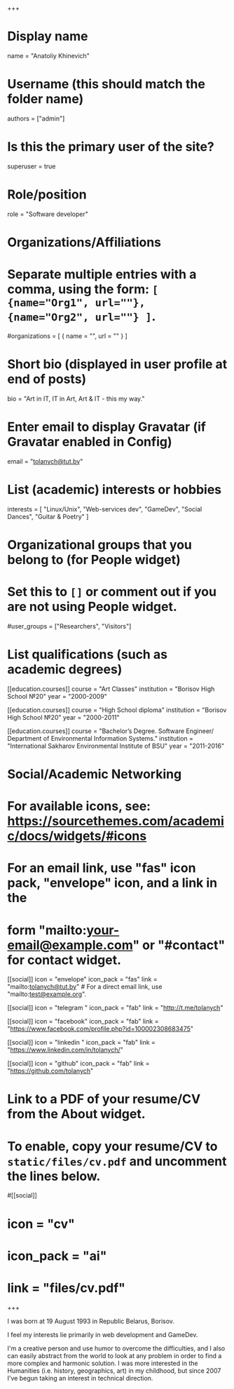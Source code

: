 +++
# Display name
name = "Anatoliy Khinevich"

# Username (this should match the folder name)
authors = ["admin"]

# Is this the primary user of the site?
superuser = true

# Role/position
role = "Software developer"

# Organizations/Affiliations
#   Separate multiple entries with a comma, using the form: `[ {name="Org1", url=""}, {name="Org2", url=""} ]`.
#organizations = [ { name = "", url = "" } ]

# Short bio (displayed in user profile at end of posts)
bio = "Art in IT, IT in Art, Art & IT - this my way."

# Enter email to display Gravatar (if Gravatar enabled in Config)
email = "tolanych@tut.by"

# List (academic) interests or hobbies
interests = [
  "Linux/Unix",
  "Web-services dev",
  "GameDev",
  "Social Dances",
  "Guitar & Poetry"
]

# Organizational groups that you belong to (for People widget)
#   Set this to `[]` or comment out if you are not using People widget.
#user_groups = ["Researchers", "Visitors"]

# List qualifications (such as academic degrees)
[[education.courses]]
  course = "Art Classes"
  institution = "Borisov High School №20"
  year = "2000-2009"

[[education.courses]]
  course = "High School diploma"
  institution = "Borisov High School №20"
  year = "2000-2011"

[[education.courses]]
  course = "Bachelor’s Degree. Software Engineer/ Department of Environmental Information Systems."
  institution = "International Sakharov Environmental Institute of BSU"
  year = "2011-2016"

# Social/Academic Networking
# For available icons, see: https://sourcethemes.com/academic/docs/widgets/#icons
#   For an email link, use "fas" icon pack, "envelope" icon, and a link in the
#   form "mailto:your-email@example.com" or "#contact" for contact widget.

[[social]]
  icon = "envelope"
  icon_pack = "fas"
  link = "mailto:tolanych@tut.by"  # For a direct email link, use "mailto:test@example.org".

[[social]]
  icon = "telegram "
  icon_pack = "fab"
  link = "http://t.me/tolanych"

[[social]]
  icon = "facebook"
  icon_pack = "fab"
  link = "https://www.facebook.com/profile.php?id=100002308683475"

[[social]]
  icon = "linkedin "
  icon_pack = "fab"
  link = "https://www.linkedin.com/in/tolanych/"

[[social]]
  icon = "github"
  icon_pack = "fab"
  link = "https://github.com/tolanych"

# Link to a PDF of your resume/CV from the About widget.
# To enable, copy your resume/CV to `static/files/cv.pdf` and uncomment the lines below.
#[[social]]
#  icon = "cv"
#  icon_pack = "ai"
#  link = "files/cv.pdf"

+++

I was born at 19 August 1993 in Republic Belarus, Borisov.

I feel my interests lie primarily in web development and GameDev.

I'm a creative person and use humor to overcome the difficulties, and I also can easily abstract from the world to look at any problem in order to find a more complex and harmonic solution. I was more interested in the Humanities (i.e. history, geographics, art) in my childhood, but since 2007 I've begun taking an interest in technical direction.
